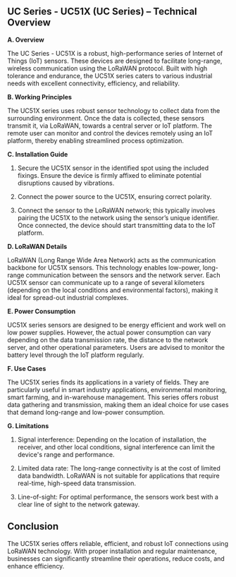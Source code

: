 ## UC Series - UC51X (UC Series) – Technical Overview

**A. Overview**

The UC Series - UC51X is a robust, high-performance series of Internet of Things (IoT) sensors. These devices are designed to facilitate long-range, wireless communication using the LoRaWAN protocol. Built with high tolerance and endurance, the UC51X series caters to various industrial needs with excellent connectivity, efficiency, and reliability. 

**B. Working Principles**

The UC51X series uses robust sensor technology to collect data from the surrounding environment. Once the data is collected, these sensors transmit it, via LoRaWAN, towards a central server or IoT platform. The remote user can monitor and control the devices remotely using an IoT platform, thereby enabling streamlined process optimization.

**C. Installation Guide**

1. Secure the UC51X sensor in the identified spot using the included fixings. Ensure the device is firmly affixed to eliminate potential disruptions caused by vibrations.

2. Connect the power source to the UC51X, ensuring correct polarity. 

3. Connect the sensor to the LoRaWAN network; this typically involves pairing the UC51X to the network using the sensor’s unique identifier. Once connected, the device should start transmitting data to the IoT platform.

**D. LoRaWAN Details**

LoRaWAN (Long Range Wide Area Network) acts as the communication backbone for UC51X sensors. This technology enables low-power, long-range communication between the sensors and the network server. Each UC51X sensor can communicate up to a range of several kilometers (depending on the local conditions and environmental factors), making it ideal for spread-out industrial complexes.

**E. Power Consumption**

UC51X series sensors are designed to be energy efficient and work well on low power supplies. However, the actual power consumption can vary depending on the data transmission rate, the distance to the network server, and other operational parameters. Users are advised to monitor the battery level through the IoT platform regularly.

**F. Use Cases**

The UC51X series finds its applications in a variety of fields. They are particularly useful in smart industry applications, environmental monitoring, smart farming, and in-warehouse management. This series offers robust data gathering and transmission, making them an ideal choice for use cases that demand long-range and low-power consumption.

**G. Limitations**

1. Signal interference: Depending on the location of installation, the receiver, and other local conditions, signal interference can limit the device's range and performance.

2. Limited data rate: The long-range connectivity is at the cost of limited data bandwidth. LoRaWAN is not suitable for applications that require real-time, high-speed data transmission.

3. Line-of-sight: For optimal performance, the sensors work best with a clear line of sight to the network gateway.

## Conclusion

The UC51X series offers reliable, efficient, and robust IoT connections using LoRaWAN technology. With proper installation and regular maintenance, businesses can significantly streamline their operations, reduce costs, and enhance efficiency.